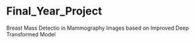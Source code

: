 # Final_Year_Project
 Breast Mass Detectio in Mammography Images based on Improved Deep Transformed Model
